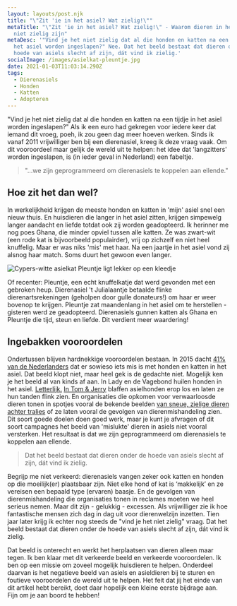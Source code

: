 ```yaml
---
layout: layouts/post.njk
title: "\"Zit 'ie in het asiel? Wat zielig!\""
metaTitle: "\"Zit 'ie in het asiel? Wat zielig!\" - Waarom dieren in het asiel
  niet zielig zijn"
metaDesc: '"Vind je het niet zielig dat al die honden en katten na een tijdje in
  het asiel worden ingeslapen?" Nee. Dat het beeld bestaat dat dieren onder de
  hoede van asiels slecht af zijn, dát vind ik zielig.'
socialImage: /images/asielkat-pleuntje.jpg
date: 2021-01-03T11:03:14.290Z
tags:
  - Dierenasiels
  - Honden
  - Katten
  - Adopteren
---
```

"Vind je het niet zielig dat al die honden en katten na een tijdje in het asiel worden ingeslapen?" Als ik een euro had gekregen voor iedere keer dat iemand dit vroeg, poeh, ik zou geen dag meer hoeven werken. Sinds ik vanaf 2011 vrijwilliger ben bij een dierenasiel, kreeg ik deze vraag vaak. Om dit vooroordeel maar gelijk de wereld uit te helpen: het idee dat 'langzitters' worden ingeslapen, is (in ieder geval in Nederland) een fabeltje.

> "...we zijn geprogrammeerd om dierenasiels te koppelen aan ellende."

## Hoe zit het dan wel?

In werkelijkheid krijgen de meeste honden en katten in 'mijn' asiel snel een nieuw thuis. En huisdieren die langer in het asiel zitten, krijgen simpewelg langer aandacht en liefde totdat ook zij worden geadopteerd. Ik herinner me nog poes Ghana, die minder opviel tussen alle katten. Ze was zwart-wit (een rode kat is bijvoorbeeld populairder), vrij op zichzelf en niet heel knuffelig. Maar er was niks 'mis' met haar. Na een jaartje in het asiel vond zij alsnog haar match. Soms duurt het gewoon even langer. 

![Cypers-witte asielkat Pleuntje ligt lekker op een kleedje](/images/asielkat-pleuntje.jpg "Asielkat Pleuntje vermaakt zich wel in het asiel gedurende haar herstel")

Of recenter: Pleuntje, een echt knuffelkatje dat werd gevonden met een gebroken heup. Dierenasiel 't Julialaantje betaalde flinke dierenartsrekeningen (geholpen door gulle donateurs!) om haar er weer bovenop te krijgen. Pleuntje zat maandenlang in het asiel om te herstellen - gisteren werd ze geadopteerd. Dierenasiels gunnen katten als Ghana en Pleuntje die tijd, steun en liefde. Dit verdient meer waardering!

## Ingebakken vooroordelen

Ondertussen blijven hardnekkige vooroordelen bestaan. In 2015 dacht [41% van de Nederlanders](https://www.dierenbescherming.nl/wat-wij-doen/actueel/nieuws/nieuws-overzicht/geefommij-dierenbescherming-zet-asieldieren-in-het-zonnetje) dat er sowieso iets mis is met honden en katten in het asiel. Dat beeld klopt niet, maar heel gek is de gedachte niet. Mogelijk ken je het beeld al van kinds af aan. In Lady en de Vagebond huilen honden in het asiel. [Letterlijk.](https://www.youtube.com/watch?v=RRM_PWjhV_U) [In Tom & Jerry](https://youtu.be/9zTXjwYenRI?t=30) blaffen asielhonden erop los en laten ze hun tanden flink zien. En organisaties die opkomen voor verwaarloosde dieren tonen in spotjes vooral de bekende beelden [van sneue, zielige dieren achter tralies](https://www.youtube.com/watch?v=lVEsK6WalrE) of ze laten vooral de gevolgen van dierenmishandeling zien. Dit soort goede doelen doen goed werk, maar je kunt je afvragen of dit soort campagnes het beeld van 'mislukte' dieren in asiels niet vooral versterken. Het resultaat is dat we zijn geprogrammeerd om dierenasiels te koppelen aan ellende.

> Dat het beeld bestaat dat dieren onder de hoede van asiels slecht af zijn, dát vind ik zielig. 

Begrijp me niet verkeerd: dierenasiels vangen zeker ook katten en honden op die moeilijk(er) plaatsbaar zijn. Niet elke hond of kat is ‘makkelijk’ en ze vereisen een bepaald type (ervaren) baasje. En de gevolgen van dierenmishandeling die organisaties tonen in reclames moeten we heel serieus nemen. Maar dit zijn - gelukkig - excessen. Als vrijwilliger zie ik hoe fantastische mensen zich dag in dag uit voor dierenwelzijn inzetten. Tien jaar later krijg ik echter nog steeds de "vind je het niet zielig" vraag. Dat het beeld bestaat dat dieren onder de hoede van asiels slecht af zijn, dát vind ik zielig. 

Dat beeld is onterecht en werkt het herplaatsen van dieren alleen maar tegen. Ik ben klaar met dit verkeerde beeld en verkeerde vooroordelen. Ik ben op een missie om zoveel mogelijk huisdieren te helpen. Onderdeel daarvan is het negatieve beeld van asiels en asieldieren bij te sturen en foutieve vooroordelen de wereld uit te helpen. Het feit dat jij het einde van dit artikel hebt bereikt, doet daar hopelijk een kleine eerste bijdrage aan. Fijn om je aan boord te hebben!